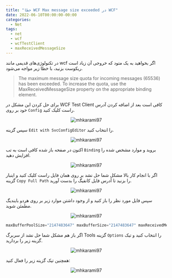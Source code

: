 ```yaml
---
title: "خطا WCF Max message size exceeded در WCF"
date: 2022-06-10T00:00:00-00:00
categories:
  - Net
tags:
  - net
  - wcf
  - wcfTestClient
  - maxReceivedMessageSize
---
```


در تکنولوژی‌های قدیمی مانند wcf اگر بخواهید به یک متود که خروجی آن زیاد است ریکوست بزنید، با خطا زیر مواجه می‌شود.  

> The maximum message size quota for incoming messages (65536) has been exceeded. To increase the quota, use the MaxReceivedMessageSize property on the appropriate binding element.

برای حل کردن این مشکل در WCF Test Client کافی است بعد از اضافه کردن آدرس خود بر روی `Config` راست کلیک کنید.  

<p align="center" >
<img src="/assets/img/wcfConfig1.png" alt="mhkarami97" />
</p>

سپس گزینه `Edit with SvcConfigEditor` را انتخاب کنید.  

<p align="center" >
<img src="/assets/img/wcfConfig2.png" alt="mhkarami97" />
</p>

اکنون در صفحه باز شده کافی است به تب `Binding` بروید و موارد مشخص شده را افزایش دهید.  

<p align="center" >
<img src="/assets/img/wcfConfig3.png" alt="mhkarami97" />
</p>

اگر با انجام کار بالا مشکل شما حل نشد بر روی همان فایل راست کلیک کنید و اینبار گزینه `Copy Full Path` را بزنید تا آدرس فایل کانفیگ را بدست آورید.  

<p align="center" >
<img src="/assets/img/wcfConfig4.png" alt="mhkarami97" />
</p>

سپس فایل مورد نظر را باز کنید و از وجود داشتن موارد زیر بر روی هردو بایندیگ مطمئن شوید.  

<p align="center" >
<img src="/assets/img/wcfConfig5.png" alt="mhkarami97" />
</p>

```c#
maxBufferPoolSize="2147483647" maxBufferSize="2147483647" maxReceivedMessageSize="2147483647"
```

اگر باز هم مشکل شما حل نشد از سربرگ Tools گزینه `Options` را انتخاب کنید و تیک گزینه زیر را بردارید.  

<p align="center" >
<img src="/assets/img/wcfConfig6.png" alt="mhkarami97" />
</p>

همچنین تیک گزینه زیر را فعال کنید:  

<p align="center" >
<img src="/assets/img/wcfConfig7.png" alt="mhkarami97" />
</p>
